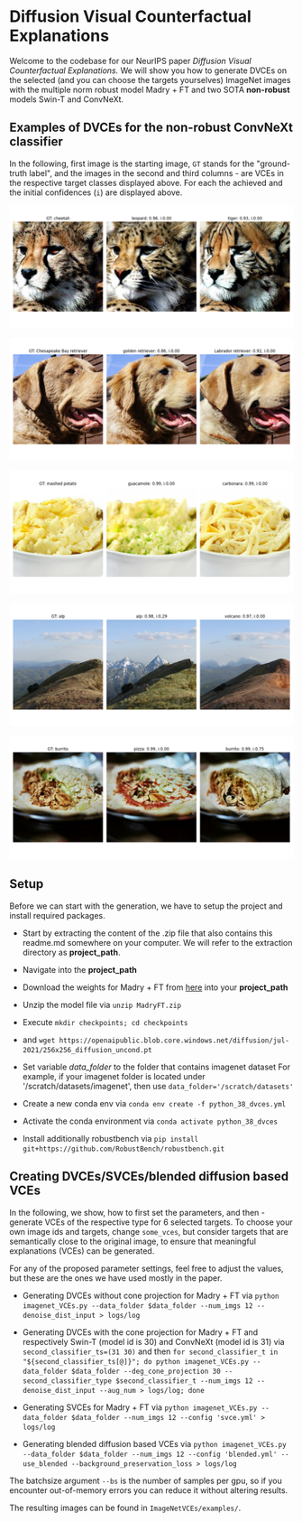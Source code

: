 # **Diffusion Visual Counterfactual Explanations**

Welcome to the codebase for our NeurIPS paper *Diffusion Visual Counterfactual Explanations.* We will show you how to generate DVCEs on the selected (and you can choose the targets yourselves) ImageNet images with the multiple norm robust model Madry + FT and two SOTA **non-robust** models Swin-T and ConvNeXt. 

## Examples of DVCEs for the **non-robust** ConvNeXt classifier

In the following, first image is the starting image, `GT` stands for the "ground-truth label", and the images in the second and third columns - are VCEs in the respective target classes displayed above. For each the achieved and the initial confidences (`i`) are displayed above.

<p align="center">
  <img src="image_examples/0.png" />
</p>
<p align="center">
  <img src="image_examples/2.png" />
</p>
<p align="center">
  <img src="image_examples/4.png" />
</p>
<p align="center">
  <img src="image_examples/8.png" />
</p>
<p align="center">
  <img src="image_examples/10.png" />
</p>

## Setup

Before we can start with the generation, we have to setup the project and install required packages.

* Start by extracting the content of the .zip file that also contains this readme.md somewhere on your computer. We will refer to the extraction directory as **project_path**.
* Navigate into the  **project_path**

* Download the weights for Madry + FT from [here](https://drive.google.com/file/d/1sUR81A5OckMS0maneU5KWOpc99rCtESR/view?usp=sharing) into your **project_path**
* Unzip the model file via `unzip MadryFT.zip` 

* Execute `mkdir checkpoints; cd checkpoints`
* and `wget https://openaipublic.blob.core.windows.net/diffusion/jul-2021/256x256_diffusion_uncond.pt`


* Set variable *data_folder* to the folder that contains imagenet dataset
  For example, if your imagenet folder is located under '/scratch/datasets/imagenet', then use `data_folder='/scratch/datasets'`

* Create a new conda env via `conda env create -f python_38_dvces.yml`
* Activate the conda environment via `conda activate python_38_dvces`
* Install additionally robustbench via `pip install git+https://github.com/RobustBench/robustbench.git`


## Creating  DVCEs/SVCEs/blended diffusion based VCEs

In the following, we show, how to first set the parameters, and then - generate VCEs of the respective type for 6 selected targets. To choose your own image ids and targets, change `some_vces`, but consider targets that are semantically close to the original image, to ensure that meaningful explanations (VCEs) can be generated.

For any of the proposed parameter settings, feel free to adjust the values, but these are the ones we have used mostly in the paper.

* Generating DVCEs without cone projection for Madry + FT via
  `python imagenet_VCEs.py --data_folder $data_folder --num_imgs 12 --denoise_dist_input > logs/log`  

* Generating DVCEs with the cone projection for Madry + FT and respectively Swin-T (model id is 30) and ConvNeXt (model id is 31) via
  `second_classifier_ts=(31 30)`
  and then
  `for second_classifier_t in "${second_classifier_ts[@]}"; do python imagenet_VCEs.py --data_folder $data_folder --deg_cone_projection 30 --second_classifier_type $second_classifier_t --num_imgs 12 --denoise_dist_input --aug_num > logs/log; done`

* Generating SVCEs for Madry + FT via
  `python imagenet_VCEs.py --data_folder $data_folder --num_imgs 12 --config 'svce.yml' > logs/log` 

* Generating blended diffusion based VCEs via
  `python imagenet_VCEs.py --data_folder $data_folder --num_imgs 12 --config 'blended.yml' --use_blended --background_preservation_loss > logs/log` 

The batchsize argument `--bs` is the number of samples per gpu, so if you encounter out-of-memory errors you can reduce it without altering results.

The resulting images can be found in `ImageNetVCEs/examples/`.
